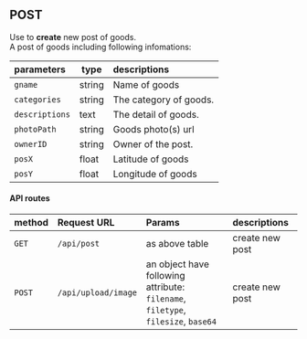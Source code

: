 ## POST

Use to **create** new post of goods.   
A post of goods including following infomations:

| parameters     | type  | descriptions                                 |
|:---------------|-------|:---------------------------------------------|
| `gname`        | string| Name of goods                                |
| `categories`   | string| The category of goods.                       |
| `descriptions` | text  | The detail of goods.                         |
| `photoPath`    | string| Goods photo(s) url                           |
| `ownerID`      |string | Owner of the post.                           |
| `posX`         | float | Latitude of goods                            |
| `posY`         | float | Longitude of goods                           |

#### API routes
| method |Request URL         | Params          | descriptions   |
|--------|:-------------------|:----------------|:---------------|
| `GET`  |`/api/post`         | as above table  | create new post|
| `POST` |`/api/upload/image` | an object have following attribute:<br/>`filename`, `filetype`, `filesize`, `base64`  | create new post|

